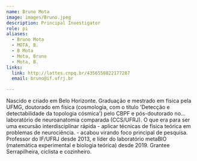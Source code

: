 ```yaml
---
name: Bruno Mota
image: images/Bruno.jpeg
description: Principal Investigator
role: pi
aliases:
  - Bruno Mota
  - MOTA, B.
  - B Mota
  - Mota, Bruno
  - Mota, B.
links:
  link: http://lattes.cnpq.br/4356558822177287
  email: bruno@if.ufrj.br

---
```


Nascido e criado em Belo Horizonte. Graduação e mestrado em física pela UFMG, doutorado em física (cosmologia, com o título 'Detecção e detectabilidade da topologia cósmica') pelo CBPF e pós-doutorado no... laboratório de neuroanatomia comparada (CCS/UFRJ). O que era para ser uma excursão interdisciplinar rápida - aplicar técnicas de física teórica em problemas de neurociência. - acabou virando foco principal de pesquisa. Professor do IF/UFRJ desde 2013, e líder do laboratório metaBIO (matemática experimental e biologia teórica) desde 2019. Grantee Serrapilheira, ciclista e cozinheiro.

<!-- Bruno Mota from the Instituto de Física at the Universidade Federal do Rio de Janeiro. Bruno holds BA and MA degrees in physics from the Federal University of Minas Gerais (UFMG – Brazil), and a PhD in Cosmology from the Brazilian Center for Physics Research (CBPF). While working on his thesis about ‘Detection and detectability of Cosmic Topology’ he collaborated with Prof. Suzana Herculano-Houzel (UFRJ, now Vanderbilt U.) on mathematical models for cellular composition in brains, and went on to work as a postdoctoral researcher in her lab. What was supposed to be a brief interdisciplinary excursion eventually became his main research focus, and he was hired as a professor at the Physics Institute of the Federal University of Rio de Janeiro in 2013. His main focus currently is creating and testing models to understand the shape of the brain from first physical and evolutionary principles. He heads the metaBIO lab (‘Experimental Mathematics and Theoretical Biology) and is a Serrapilheira grantee, cook and cyclist.Bruno Mota from the Instituto de Física at the Universidade Federal do Rio de Janeiro. Bruno holds BA and MA degrees in physics from the Federal University of Minas Gerais (UFMG – Brazil), and a PhD in Cosmology from the Brazilian Center for Physics Research (CBPF). While working on his thesis about ‘Detection and detectability of Cosmic Topology’ he collaborated with Prof. Suzana Herculano-Houzel (UFRJ, now Vanderbilt U.) on mathematical models for cellular composition in brains, and went on to work as a postdoctoral researcher in her lab. What was supposed to be a brief interdisciplinary excursion eventually became his main research focus, and he was hired as a professor at the Physics Institute of the Federal University of Rio de Janeiro in 2013. His main focus currently is creating and testing models to understand the shape of the brain from first physical and evolutionary principles. He heads the metaBIO lab (‘Experimental Mathematics and Theoretical Biology) and is a Serrapilheira grantee, cook and cyclist. -->
